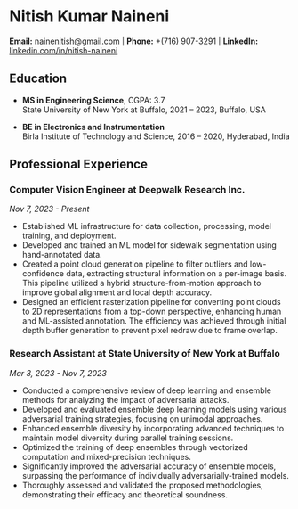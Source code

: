 # Nitish Kumar Naineni

**Email:** [nainenitish@gmail.com](mailto:nainenitish@gmail.com) | **Phone:** +(716) 907-3291 | **LinkedIn:** [linkedin.com/in/nitish-naineni](https://linkedin.com/in/nitish-naineni)

## Education

- **MS in Engineering Science**, CGPA: 3.7  
  State University of New York at Buffalo, 2021 – 2023, Buffalo, USA

- **BE in Electronics and Instrumentation**  
  Birla Institute of Technology and Science, 2016 – 2020, Hyderabad, India

## Professional Experience

### **Computer Vision Engineer** at Deepwalk Research Inc.
_Nov 7, 2023 - Present_

- Established ML infrastructure for data collection, processing, model training, and deployment.
- Developed and trained an ML model for sidewalk segmentation using hand-annotated data.
- Created a point cloud generation pipeline to filter outliers and low-confidence data, extracting structural information on a per-image basis. This pipeline utilized a hybrid structure-from-motion approach to improve global alignment and local depth accuracy.
- Designed an efficient rasterization pipeline for converting point clouds to 2D representations from a top-down perspective, enhancing human and ML-assisted annotation. The efficiency was achieved through initial depth buffer generation to prevent pixel redraw due to frame overlap.

### **Research Assistant** at State University of New York at Buffalo
_Mar 3, 2023 - Nov 7, 2023_

- Conducted a comprehensive review of deep learning and ensemble methods for analyzing the impact of adversarial attacks.
- Developed and evaluated ensemble deep learning models using various adversarial training strategies, focusing on unimodal approaches.
- Enhanced ensemble diversity by incorporating advanced techniques to maintain model diversity during parallel training sessions.
- Optimized the training of deep ensembles through vectorized computation and mixed-precision techniques.
- Significantly improved the adversarial accuracy of ensemble models, surpassing the performance of individually adversarially-trained models.
- Thoroughly assessed and validated the proposed methodologies, demonstrating their efficacy and theoretical soundness.
